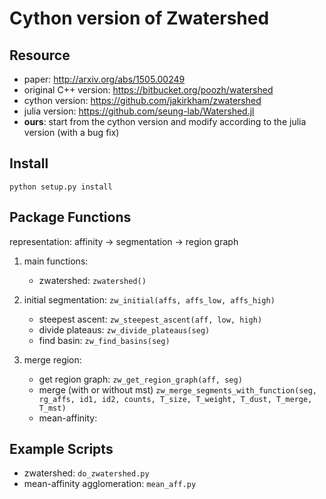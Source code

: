 # Cython version of Zwatershed

## Resource
- paper: http://arxiv.org/abs/1505.00249
- original C++ version: https://bitbucket.org/poozh/watershed 
- cython version: https://github.com/jakirkham/zwatershed
- julia version: https://github.com/seung-lab/Watershed.jl
- **ours**: start from the cython version and modify according to the julia
  version (with a bug fix)

## Install
`python setup.py install`

## Package Functions
representation: affinity -> segmentation -> region graph

1. main functions:
    - zwatershed: ```zwatershed()```

2. initial segmentation: ```zw_initial(affs, affs_low, affs_high)```
    - steepest ascent: ```zw_steepest_ascent(aff, low, high)```
    - divide plateaus: ```zw_divide_plateaus(seg)```
    - find basin:  ```zw_find_basins(seg)```

3. merge region:  
    - get region graph: ```zw_get_region_graph(aff, seg) ```
    - merge (with or without mst)
    ```zw_merge_segments_with_function(seg, rg_affs, id1, id2, counts, T_size, T_weight, T_dust, T_merge, T_mst)``` 
    - mean-affinity: 

## Example Scripts
- zwatershed: ```do_zwatershed.py```
- mean-affinity agglomeration: ```mean_aff.py```
